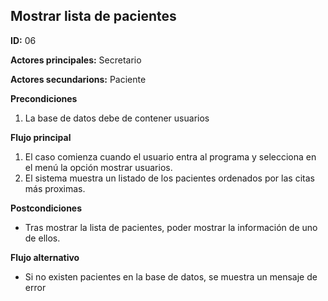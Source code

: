 ## Mostrar lista de pacientes

**ID:** 06

**Actores principales:** Secretario


**Actores secundarions:** Paciente


**Precondiciones**

1. La base de datos debe de contener usuarios

**Flujo principal**

1. El caso comienza cuando el usuario entra al programa y selecciona en el menú la opción mostrar usuarios.
2. El sistema muestra un listado de los pacientes ordenados por las citas más proximas.


**Postcondiciones**

* Tras mostrar la lista de pacientes, poder mostrar la información de uno de ellos.

**Flujo alternativo**

* Si no existen pacientes en la base de datos, se muestra un mensaje de error
